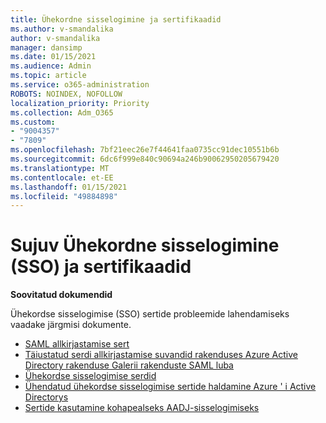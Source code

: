 ```yaml
---
title: Ühekordne sisselogimine ja sertifikaadid
ms.author: v-smandalika
author: v-smandalika
manager: dansimp
ms.date: 01/15/2021
ms.audience: Admin
ms.topic: article
ms.service: o365-administration
ROBOTS: NOINDEX, NOFOLLOW
localization_priority: Priority
ms.collection: Adm_O365
ms.custom:
- "9004357"
- "7809"
ms.openlocfilehash: 7bf21eec26e7f44641faa0735cc91dec10551b6b
ms.sourcegitcommit: 6dc6f999e840c90694a246b90062950205679420
ms.translationtype: MT
ms.contentlocale: et-EE
ms.lasthandoff: 01/15/2021
ms.locfileid: "49884898"
---
```

# <a name="seamless-single-sign-on-sso-and-certificates"></a>Sujuv Ühekordne sisselogimine (SSO) ja sertifikaadid

**Soovitatud dokumendid**

Ühekordse sisselogimise (SSO) sertide probleemide lahendamiseks vaadake järgmisi dokumente.

- [SAML allkirjastamise sert](https://docs.microsoft.com/azure/active-directory/manage-apps/configure-saml-single-sign-on#saml-signing-certificate)
- [Täiustatud serdi allkirjastamise suvandid rakenduses Azure Active Directory rakenduse Galerii rakenduste SAML luba](https://docs.microsoft.com/azure/active-directory/manage-apps/certificate-signing-options)
- [Ühekordse sisselogimise serdid](https://docs.microsoft.com/microsoft-365/enterprise/plan-for-third-party-ssl-certificates)
- [Ühendatud ühekordse sisselogimise sertide haldamine Azure ' i Active Directorys](https://docs.microsoft.com/azure/active-directory/manage-apps/manage-certificates-for-federated-single-sign-on)
- [Sertide kasutamine kohapealseks AADJ-sisselogimiseks](https://docs.microsoft.com/windows/security/identity-protection/hello-for-business/hello-hybrid-aadj-sso-cert)

